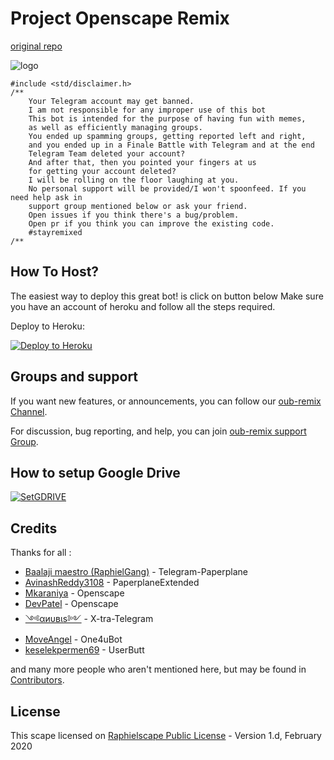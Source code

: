 # Project Openscape Remix

[original repo](https://github.com/Calliope-K/Scape-Remix)

![logo]()

```
#include <std/disclaimer.h>
/**
    Your Telegram account may get banned.
    I am not responsible for any improper use of this bot
    This bot is intended for the purpose of having fun with memes,
    as well as efficiently managing groups.
    You ended up spamming groups, getting reported left and right,
    and you ended up in a Finale Battle with Telegram and at the end
    Telegram Team deleted your account?
    And after that, then you pointed your fingers at us
    for getting your account deleted?
    I will be rolling on the floor laughing at you.
    No personal support will be provided/I won't spoonfeed. If you need help ask in 
    support group mentioned below or ask your friend.
    Open issues if you think there's a bug/problem.
    Open pr if you think you can improve the existing code.
    #stayremixed
/**
```

## How To Host?

The easiest way to deploy this great bot! is click on button below
Make sure you have an account of heroku and follow all the steps required.

Deploy to Heroku:
<p align="left"><a href="https://heroku.com/deploy?template=https://github.com/Calliope-K/Scape-Remix/tree/sql-extended"> <img src="https://www.herokucdn.com/deploy/button.svg" alt="Deploy to Heroku" /></a></p>

## Groups and support

If you want new features, or announcements, you can follow our [oub-remix Channel](https://t.me/oubremix).

For discussion, bug reporting, and help, you can join [oub-remix support Group](https://t.me/remixsupport).

## How to setup Google Drive
[![SetGDRIVE](https://telegra.ph/file/fde15d05e4bde3448b01a.png)](https://telegra.ph/How-To-Setup-Google-Drive-04-03)

## Credits

Thanks for all : 
* [Baalaji maestro (RaphielGang)](https://github.com/RaphielGang) - Telegram-Paperplane
* [AvinashReddy3108](https://github.com/AvinashReddy3108) - PaperplaneExtended
* [Mkaraniya](https://github.com/mkaraniya) - Openscape
* [DevPatel](https://github.com/Devp73) - Openscape
* [༺αиυвιѕ༻](https://github.com/Dark-Princ3) - X-tra-Telegram
* [MoveAngel](https://github.com/MoveAngel) - One4uBot
* [keselekpermen69](https://github.com/keselekpermen69) - UserButt

and many more people who aren't mentioned here, but may be found in [Contributors](https://github.com/Calliope-K/Scape-Remix/graphs/contributors).

## License

This scape licensed on [Raphielscape Public License](https://github.com/Calliope-K/Scape-Remix/blob/sql-extended/LICENSE) - Version 1.d, February 2020
